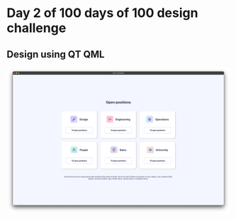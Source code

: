 # Day 2 of 100 days of 100 design challenge 
## Design using QT QML 

![Design](https://github.com/cppqtdev/Day-2-Challenge-QT-QML/blob/main/ui.png)
